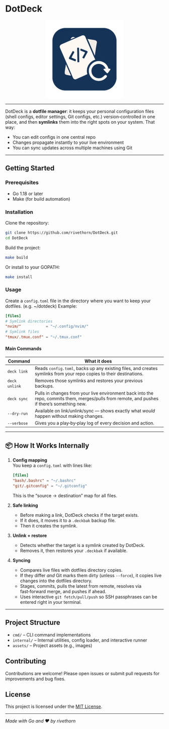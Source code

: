 # DotDeck

<p align="center">
    <img src="assets/deck.png" alt="DotDeck Logo" width="250"/>
</p>

---

DotDeck is a **dotfile manager**: it keeps your personal configuration files (shell configs, editor settings, Git configs, etc.) version‑controlled in one place, and then **symlinks** them into the right spots on your system. That way:
- You can edit configs in one central repo
- Changes propagate instantly to your live environment
- You can sync updates across multiple machines using Git

---
## Getting Started

### Prerequisites
- Go 1.18 or later
- Make (for build automation)

### Installation

Clone the repository:
```sh
git clone https://github.com/rivethorn/DotDeck.git
cd DotDeck
```

Build the project:
```sh
make build
```

Or install to your GOPATH:
```sh
make install
```

### Usage

Create a `config.toml` file in the directory where you want to keep your dotfiles.
(e.g. ~/dotdeck)
Example:
```toml
[files]
# Symlink directories
"nvim/"           = "~/.config/nvim/"
# Symlink files
"tmux/.tmux.conf" = "~/.tmux.conf"
```

#### Main Commands

| Command       | What it does                                                                                                        |
|---------------|--------------------------------------------------------------------------------------------------------------------|
| `deck link`   | Reads `config.toml`, backs up any existing files, and creates symlinks from your repo copies to their destinations. |
| `deck unlink` | Removes those symlinks and restores your previous backups.                                                 |
| `deck sync`   | Pulls in changes from your live environment back into the repo, commits them, merges/pulls from remote, and pushes if there’s something new. |
| `--dry-run`   | Available on link/unlink/sync — shows exactly what *would* happen without making changes.                          |
| `--verbose`   | Gives you a play‑by‑play log of every decision and action.                                                          |

---

## 📦 How It Works Internally
1. **Config mapping**  
   You keep a `config.toml` with lines like:
   ```toml
   [files]
   "bash/.bashrc" = "~/.bashrc"
   "git/.gitconfig" = "~/.gitconfig"
   ```
   This is the “source → destination” map for all files.

2. **Safe linking**  
   - Before making a link, DotDeck checks if the target exists.  
   - If it does, it moves it to a `.deckbak` backup file.  
   - Then it creates the symlink.

3. **Unlink + restore**  
   - Detects whether the target is a symlink created by DotDeck.  
   - Removes it, then restores your `.deckbak` if available.

4. **Syncing**  
   - Compares live files with dotfiles directory copies.  
   - If they differ *and* Git marks them dirty (unless `--force`), it copies live changes into the dotfiles directory.  
   - Stages, commits, pulls the latest from remote, resolves via fast‑forward merge, and pushes if ahead.  
   - Uses interactive `git fetch/pull/push` so SSH passphrases can be entered right in your terminal.

---

## Project Structure

- `cmd/` – CLI command implementations
- `internal/` – Internal utilities, config loader, and interactive runner
- `assets/` – Project assets (e.g., images)

## Contributing

Contributions are welcome! Please open issues or submit pull requests for improvements and bug fixes.

## License

This project is licensed under the [MIT License](LICENSE).

---

*Made with Go and ❤️ by rivethorn*



